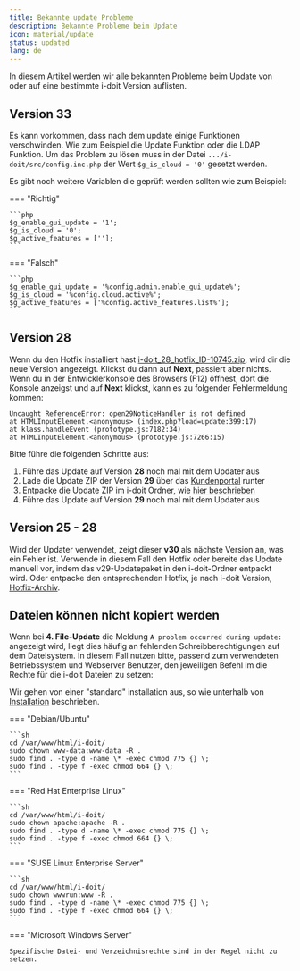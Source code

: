 ```yaml
---
title: Bekannte update Probleme
description: Bekannte Probleme beim Update
icon: material/update
status: updated
lang: de
---
```


In diesem Artikel werden wir alle bekannten Probleme beim Update von oder auf eine bestimmte i-doit Version auflisten.

## Version 33

Es kann vorkommen, dass nach dem update einige Funktionen verschwinden. Wie zum Beispiel die Update Funktion oder die LDAP Funktion. Um das Problem zu lösen muss in der Datei `.../i-doit/src/config.inc.php`
der Wert `$g_is_cloud = '0'` gesetzt werden.

Es gibt noch weitere Variablen die geprüft werden sollten wie zum Beispiel:

=== "Richtig"

    ```php
    $g_enable_gui_update = '1';
    $g_is_cloud = '0';
    $g_active_features = [''];
    ```

=== "Falsch"

    ```php
    $g_enable_gui_update = '%config.admin.enable_gui_update%';
    $g_is_cloud = '%config.cloud.active%';
    $g_active_features = ['%config.active_features.list%'];
    ```

## Version 28

Wenn du den Hotfix installiert hast [i-doit_28_hotfix_ID-10745.zip](../hotfixes/hotfix-archiv/v28.md#wrong-i-doit-version-is-downloaded-at-updater), wird dir die neue Version angezeigt. Klickst du dann auf **Next**, passiert aber nichts. Wenn du in der Entwicklerkonsole des Browsers (F12) öffnest, dort die Konsole anzeigst und auf **Next** klickst, kann es zu folgender Fehlermeldung kommen:
<!-- cSpell:disable -->
```shell
Uncaught ReferenceError: open29NoticeHandler is not defined
at HTMLInputElement.<anonymous> (index.php?load=update:399:17)
at klass.handleEvent (prototype.js:7182:34)
at HTMLInputElement.<anonymous> (prototype.js:7266:15)
```
<!-- cSpell:enable -->
Bitte führe die folgenden Schritte aus:

1. Führe das Update auf Version **28** noch mal mit dem Updater aus
2. Lade die Update ZIP der Version **29** über das [Kundenportal](../kundenportal.md) runter
3. Entpacke die Update ZIP im i-doit Ordner, wie [hier beschrieben](../../wartung-und-betrieb/update-einspielen.md#update-über-die-konsole-vorbereiten)
4. Führe das Update auf Version **29** noch mal mit dem Updater aus

## Version 25 - 28

Wird der Updater verwendet, zeigt dieser **v30** als nächste Version an, was ein Fehler ist.
Verwende in diesem Fall den Hotfix oder bereite das Update manuell vor, indem das v29-Updatepaket in den i-doit-Ordner entpackt wird.
Oder entpacke den entsprechenden Hotfix, je nach i-doit Version, [Hotfix-Archiv](../hotfixes/hotfix-archiv/index.md).

## Dateien können nicht kopiert werden

Wenn bei **4. File-Update** die Meldung `A problem occurred during update:` angezeigt wird, liegt dies häufig an fehlenden Schreibberechtigungen auf dem Dateisystem.
In diesem Fall nutzen bitte, passend zum verwendeten Betriebssystem und Webserver Benutzer, den jeweiligen Befehl im die Rechte für die i-doit Dateien zu setzen:

Wir gehen von einer "standard" installation aus, so wie unterhalb von [Installation](../../installation/index.md) beschrieben.

=== "Debian/Ubuntu"

    ```sh
    cd /var/www/html/i-doit/
    sudo chown www-data:www-data -R .
    sudo find . -type d -name \* -exec chmod 775 {} \;
    sudo find . -type f -exec chmod 664 {} \;
    ```

=== "Red Hat Enterprise Linux"

    ```sh
    cd /var/www/html/i-doit/
    sudo chown apache:apache -R .
    sudo find . -type d -name \* -exec chmod 775 {} \;
    sudo find . -type f -exec chmod 664 {} \;
    ```

=== "SUSE Linux Enterprise Server"

    ```sh
    cd /var/www/html/i-doit/
    sudo chown wwwrun:www -R .
    sudo find . -type d -name \* -exec chmod 775 {} \;
    sudo find . -type f -exec chmod 664 {} \;
    ```

=== "Microsoft Windows Server"

    Spezifische Datei- und Verzeichnisrechte sind in der Regel nicht zu setzen.
